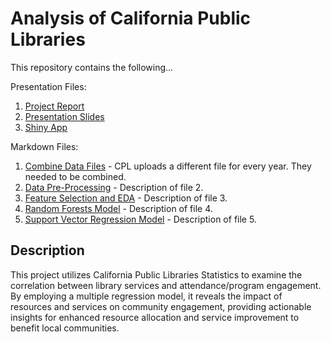 # Analysis of California Public Libraries

This repository contains the following... 

Presentation Files: 
1. [Project Report](https://github.com/itstrieu/blob/main/California_Public_Libraries/Project%20Report.pdf)
2. [Presentation Slides](https://github.com/itstrieu/R_Projects/blob/main/California_Public_Libraries/Presentation%20Slides.pdf)
3. [Shiny App](https://itstrieu.shinyapps.io/California_Public_Libraries/)

Markdown Files:

1. [Combine Data Files](https://github.com/itstrieu/R_Projects/blob/main/California_Public_Libraries/00_CPL_Combine_Data_Files.md) - CPL uploads a different file for every year. They needed to be combined.
2. [Data Pre-Processing](https://github.com/itstrieu/R_Projects/blob/main/California_Public_Libraries/01_CPL_Data_PreProcessing.md) - Description of file 2.
3. [Feature Selection and EDA](https://github.com/itstrieu/R_Projects/blob/main/California_Public_Libraries/02_CPL_Feature_Selection.md) - Description of file 3.
4. [Random Forests Model](https://github.com/itstrieu/R_Projects/blob/main/California_Public_Libraries/03_CPL_Random_Forests.md) - Description of file 4.
5. [Support Vector Regression Model](https://github.com/itstrieu/R_Projects/blob/main/California_Public_Libraries/04_Support_Vector_Machine_Regression.md) - Description of file 5.

## Description

This project utilizes California Public Libraries Statistics to examine the correlation between library services and attendance/program engagement. By employing a multiple regression model, it reveals the impact of resources and services on community engagement, providing actionable insights for enhanced resource allocation and service improvement to benefit local communities.
